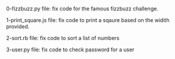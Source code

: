 0-fizzbuzz.py file: fix code for the famous fizzbuzz challenge.

1-print_square.js file: fix code to print a sqaure based on the widith provided.

2-sort.rb file: fix code to sort a list of numbers

3-user.py file: fix code to check password for a user